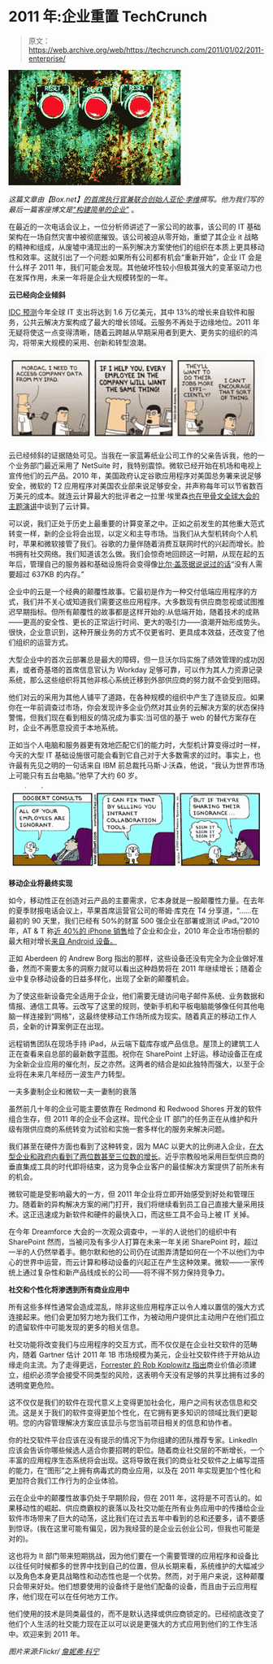 # 2011 年:企业重置 TechCrunch

> 原文：<https://web.archive.org/web/https://techcrunch.com/2011/01/02/2011-enterprise/>

![](img/d530ab40b6c46ee4459bff4810dc536c.png)

*这篇文章由【Box.net】[的首席执行官兼联合创始人](https://web.archive.org/web/20230203032233/http://www.box.net/)[亚伦·李维](https://web.archive.org/web/20230203032233/http://www.crunchbase.com/person/aaron-levie)撰写。他为我们写的最后一篇客座博文是[“构建简单的企业”](https://web.archive.org/web/20230203032233/https://techcrunch.com/2010/11/07/building-the-simple-enterprise/)* 。

在最近的一次电话会议上，一位分析师讲述了一家公司的故事，该公司的 IT 基础架构在一场自然灾害中被彻底摧毁。该公司被迫从零开始，重塑了其企业 it 战略的精神和组成，从废墟中涌现出的一系列解决方案使他们的组织在本质上更具移动性和效率。这就引出了一个问题:如果所有公司都有机会“重新开始”，企业 IT 会是什么样子 2011 年，我们可能会发现。其他破坏性较小但极其强大的变革驱动力也在发挥作用，未来一年将是企业大规模转型的一年。

**云已经向企业倾斜**

[IDC 预测](https://web.archive.org/web/20230203032233/http://www.computerweekly.com/Articles/2010/12/03/244327/IDC-predicts-IT-boom-in-2011.htm)今年全球 IT 支出将达到 1.6 万亿美元，其中 13%的增长来自软件和服务，公共云解决方案构成了最大的增长领域。云服务不再处于边缘地位。2011 年无疑将使这一点变得清晰，随着云跨越从早期采用者到更大、更务实的组织的鸿沟，将带来大规模的采用、创新和转型浪潮。

![](img/0f0ab21b9ad4b1f181d56b1722e651e2.png "box")

云已经倾斜的证据随处可见。当我在一家蓝筹纸业公司工作的父亲告诉我，他的一个业务部门最近采用了 NetSuite 时，我特别震惊。微软已经开始在机场和电视上宣传他们的云产品。2010 年，美国政府认定谷歌应用程序对美国总务署来说足够安全，微软的 T2 应用程序对美国农业部来说足够安全，并声称每年可以节省数百万美元的成本。就连云计算最大的批评者之一拉里·埃里森[也在甲骨文全球大会的主题演讲](https://web.archive.org/web/20230203032233/http://www.youtube.com/watch?v=0FacYAI6DY0)中谈到了云计算。

可以说，我们正处于历史上最重要的计算变革之中。正如之前发生的其他重大范式转变一样，新的企业将会出现，以定义和主导市场。当我们从大型机转向个人机时，苹果和微软接管了我们。谷歌的力量伴随着消费互联网时代的兴起而增长。脸书拥有社交网络。我们知道该怎么做。我们会惊奇地回顾这一时期，从现在起的五年后，管理自己的服务器和基础设施将会变得像[比尔·盖茨据说说过的话](https://web.archive.org/web/20230203032233/http://online.wsj.com/article/SB10001424052748704039704574616401913653862.html)“没有人需要超过 637KB 的内存。”

企业中的云是一个经典的颠覆性故事。它最初是作为一种交付低端应用程序的方式，我们并不关心或知道我们需要这些应用程序。大多数现有供应商忽视或试图推迟早期指标。但所有颠覆性的故事都是这样开始的:从低端开始，随着技术的成熟——更高的安全性、更长的正常运行时间、更大的吸引力——浪潮开始形成势头。很快，企业意识到，这种开展业务的方式不仅更省时、更具成本效益，还改变了他们组织的运营方式。

大型企业中的首次云部署总是最大的障碍，但一旦沃尔玛实施了绩效管理的成功因素，或者奇基塔的首席信息官认为 Workday 足够可靠，可以作为其人力资源记录系统，那么这些组织将其他非核心系统迁移到外部供应商的努力就不会受到阻碍。

他们对云的采用为其他人铺平了道路，在各种规模的组织中产生了连锁反应。如果你在一年前调查过市场，你会发现许多企业仍然对其业务的云解决方案的状态保持警惕，但我们现在看到相反的情况成为事实:当可信的基于 web 的替代方案存在时，企业不再愿意投资于本地系统。

正如当个人电脑和服务器更有效地匹配它们的能力时，大型机计算变得过时一样，今天的大型 IT 基础设施很可能会看到它自己对于大多数需求的过时。事实上，也许最有先见之明的一句话来自 IBM 前总裁托马斯·J·沃森，他说，“我认为世界市场上可能只有五台电脑。”他早了大约 60 岁。

![](img/c6c0d558a8255daa709e26b806d2a688.png "box2")

**移动企业将最终实现**

如今，移动性正在创造对云产品的主要需求，它本身就是一股颠覆性力量。在去年的夏季财报电话会议上，苹果首席运营官公司的蒂姆·库克在 T4 分享道，“……在最初的 90 天里，我们已经有 50%的财富 500 强企业在部署或测试 iPad。”2010 年，AT & T 称[近 40%的 iPhone 销售](https://web.archive.org/web/20230203032233/http://www.engadget.com/2010/05/27/atandt-40-percent-of-iphones-are-enterprise-android-built-with/)给了企业和企业，2010 年企业市场份额的最大相对增长[来自 Android 设备。](https://web.archive.org/web/20230203032233/http://www.investorplace.com/18151/google-android-os-major-corporate-smart-phone-winner/)

正如 Aberdeen 的 Andrew Borg 指出的那样，这些设备还没有完全为企业做好准备，然而不需要太多的洞察力就可以看出这种趋势将在 2011 年继续增长；随着企业中复杂移动设备的日益多样化，出现了全新的颠覆机会。

为了使这些新设备完全适用于企业，他们需要无缝访问电子邮件系统、业务数据和情报、通信工具等。云改写了这里的规则，使新手机和平板电脑能够像任何其他电脑一样连接到“网格”，这最终使移动工作场所成为现实。随着真正的移动工作人员，全新的计算案例正在出现。

远程销售团队在现场手持 iPad，从云端下载库存或产品信息。屋顶上的建筑工人正在查看来自总部的最新数字蓝图。祝你在 SharePoint 上好运。移动设备正在成为全新企业应用的催化剂，反之亦然。这两者的结合是如此独特而强大，以至于企业将在未来几年经历一波生产力转型。

一夫多妻制企业和微软一夫一妻制的衰落

虽然前几十年的企业可能主要依靠在 Redmond 和 Redwood Shores 开发的软件组合生存，但 2011 年的企业不会这样。现代企业 IT 部门的任务正在从维护和升级有限供应商的系统转变为试验和实施一套多样化的服务来解决问题。

我们甚至在硬件方面也看到了这种转变，因为 MAC 以更大的比例进入企业，[在大型企业和政府内看到了两位数甚至三位数的增长](https://web.archive.org/web/20230203032233/http://tech.fortune.cnn.com/2010/08/23/mac-enterprise-sales-surged-in-june/)。近乎宗教般地采用巨型供应商的垂直集成工具的时代即将结束，这为竞争企业客户的最佳解决方案提供了前所未有的机会。

微软可能是受影响最大的一方，但 2011 年企业将立即开始感受到好处和管理压力。随着新的异构解决方案的闸门打开，我们将继续看到员工自己直接大量采用技术。这正迅速成为新软件和硬件的最快入口，而这些工具不会马上被 IT 关掉。

在今年 Dreamforce 大会的一次观众调查中，一半的人说他们的组织中有 SharePoint 然而，当被问及有多少人打算在未来一年关闭 SharePoint 时，超过一半的人仍然举着手。鲍尔默和他的公司仍在试图弄清楚如何在一个不以他们为中心的世界中运营，而云计算和移动设备的兴起正在产生这种效果。微软——一家传统上通过复杂性和新产品线成长的公司——将不得不努力保持竞争力。

**社交和个性化将渗透到所有商业应用中**

所有这些多样性通常会造成混乱，除非这些应用程序正以令人难以置信的强大方式连接起来。他们会更加努力地为我们工作，为被动用户提供比主动用户在他们孤立的遗留软件中可能发现的更多的相关信息。

社交功能将改变我们与应用程序的交互方式，而不仅仅是在企业社交软件的范畴内，随着 Gartner 估计 2011 年 1B 市场规模为美元，企业社交软件终于开始从边缘走向主流。为了走得更远，[Forrester 的 Rob Koplowitz 指出](https://web.archive.org/web/20230203032233/http://blogs.forrester.com/rob_koplowitz/10-12-01-collaboration_will_become_more_people_centric_in_2011_and_will_challenge_cc_pros)商业价值必须建立，组织必须学会接受不同类型的风险，这表明今天没有足够的共享比拥有过多的透明度更危险。

这不仅仅是我们的软件在现代意义上变得更加社会化，用户之间有状态信息和交流。这是关于我们的软件变得更加个性化，在它拥有更多知识的领域比我们更聪明。您的内容管理解决方案应该显示与您当前项目相关的信息和协作者。

你的社交软件平台应该在没有提示的情况下为你组建的团队推荐专家。LinkedIn 应该会告诉你哪些候选人适合你要招聘的职位。随着商业社交层的不断增长，一个丰富的应用程序生态系统将会出现。这将导致在我们的商业社交软件之上编写混搭的能力，在“图形”之上拥有病毒式的商业应用，以及在 2011 年实现更加个性化和更加符合我们工作行为的企业体验。

云在企业中的颠覆性故事仍处于早期阶段，但在 2011 年，这将是不可否认的。如果移动性的崛起、供应商霸权的衰落以及社交功能在所有业务应用中的传播给企业软件市场带来了巨大的动荡，这比我们在过去五年中看到的总和还要多，请不要感到惊讶。(我在这里可能有偏见，因为我经营的是企业云创业公司，但我也可能是对的)。

这也将为 It 部门带来短期挑战，因为他们要在一个需要管理的应用程序和设备比以往任何时候都多的世界中找到自己的位置，但从长期来看，系统维护的大幅减少以及角色本身更具战略性和动态性也是一个优势。然而，对于用户来说，这种颠覆只会带来好处。他们想要使用的设备终于是他们配备的设备，而且由于云应用程序，他们现在可以在任何地方工作。

他们使用的技术是同类最佳的，而不是默认选择或供应商锁定的。已经彻底改变了他们个人生活的社交能力现在正以可以说是更强大的方式应用到他们的工作生活中。欢迎来到 2011 年。

*图片来源:Flickr/ [詹妮弗·科宁](https://web.archive.org/web/20230203032233/http://www.flickr.com/photos/jkonig/450664690/)*